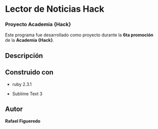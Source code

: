 <!-- README.markdown -->
# Lector de Noticias Hack
### Proyecto Academia {Hack}

Este programa fue desarrollado como proyecto durante la **6ta promoción** de la **Academia {Hack}**. 

## Descripción 




## Construido con

* ruby 2.3.1

* Sublime Text 3


## Autor 

**Rafael Figueredo**


